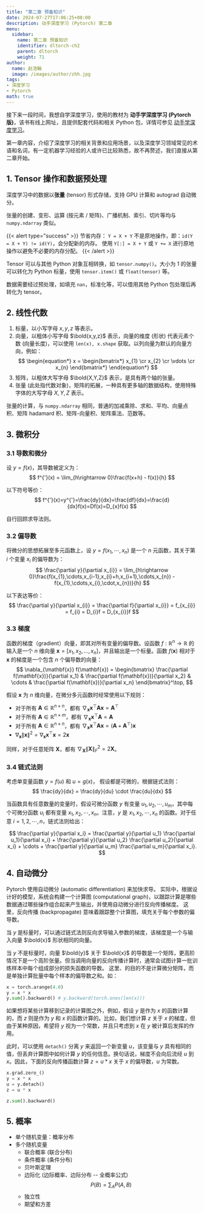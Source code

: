 ```yaml
---
title: "第二章 预备知识"
date: 2024-07-27T17:06:25+08:00
description: 动手深度学习 (Pytorch) 第二章
menu:
  sidebar:
    name: 第二章 预备知识
    identifier: dltorch-ch2
    parent: dltorch
    weight: 71
author:
  name: 赵浩翰
  image: /images/author/zhh.jpg
tags:
- 深度学习
- Pytorch
math: true
---
```


接下来一段时间，我想自学深度学习，使用的教材为 **动手学深度学习 (Pytorch 版)**，该书有线上网址，且提供配套代码和相关 Python 包，详情可参见 [动手学深度学习](https://zh.d2l.ai/)。

第一章内容，介绍了深度学习的相关背景和应用场景，以及深度学习领域常见的术语和名词，有一定机器学习经验的人或许已比较熟悉，故不再赘述，我们直接从第二章开始。

## 1. Tensor 操作和数据预处理
深度学习中的数据以**张量** (tensor) 形式存储，支持 GPU 计算和 autograd 自动微分。

张量的创建、变形、运算 (按元素 / 矩阵)、广播机制、索引、切片等均与 `numpy.ndarray` 类似。

{{< alert type="success" >}}
节省内存：
`Y = X + Y` 不是原地操作，即：`id(Y = X + Y) != id(Y)`，会分配新的内存。
使用 `Y[:] = X + Y` 或 `Y += X` 进行原地操作以避免不必要的内存分配。
{{< /alert >}}

Tensor 可以与其他 Python 对象互相转换，如 `tensor.numpy()`。大小为 1 的张量可以转化为 Python 标量，使用 `tensor.item()` 或 `float(tensor)` 等。

数据需要经过预处理，如填充 `nan`，标准化等，可以借用其他 Python 包处理后再转化为 tensor。

## 2. 线性代数
1. 标量，以小写字母 $x,y,z$ 等表示。
2. 向量，以粗体小写字母 $\bold{x,y,z}$ 表示，向量的维度 (形状) 代表元素个数 (向量长度)，可以使用 `len(x), x.shape` 获取。以列向量为默认的向量方向，例如：
$$
\begin{equation*}
    x = \begin{bmatrix*}
        x_{1} \cr
        x_{2} \cr
        \vdots \cr
        x_{n}
    \end{bmatrix*}
\end{equation*}
$$
3. 矩阵，以粗体大写字母 $\bold{X,Y,Z}$ 表示，是具有两个轴的张量。
4. 张量 (此处指代数对象)，矩阵的拓展，一种具有更多轴的数据结构，使用特殊字体的大写字母 $X, Y, Z$ 表示。

张量的计算，与 `numpy.ndarray` 相同，普通的加减乘除、求和、平均、向量点积、矩阵 hadamard 积、矩阵-向量积、矩阵乘法、范数等。

## 3. 微积分
### 3.1 导数和微分
设 $y=f(x)$，其导数被定义为：
$$
f^{'}(x) = \lim_{h\rightarrow 0}\frac{f(x+h) - f(x)}{h}
$$

以下符号等价：
$$
f^{'}(x)=y^{'}=\frac{dy}{dx}=\frac{df}{dx}=\frac{d}{dx}f(x)=Df(x)=D_{x}f(x)
$$

自行回顾求导法则。

### 3.2 偏导数
将微分的思想拓展至多元函数上，设 $y=f(x_{1},\cdots,x_{n})$ 是一个 $n$ 元函数，其关于第 $i$ 个变量 $x_{i}$ 的偏导数为：
$$
\frac{\partial y}{\partial x_{i}} = \lim_{h\rightarrow 0}\frac{f(x_{1},\cdots,x_{i-1},x_{i}+h,x_{i+1},\cdots,x_{n}) - f(x_{1},\cdots,x_{i},\cdot,x_{n})}{h}
$$

以下表达等价：
$$
\frac{\partial y}{\partial x_{i}} = \frac{\partial f}{\partial x_{i}} = f_{x_{i}} = f_{i} = D_{i}f = D_{x_{i}}f
$$

### 3.3 梯度
函数的梯度（gradient）向量，即其对所有变量的偏导数。设函数 $f: \mathbb{R}^n \to \mathbb{R}$ 的输入是一个 $n$ 维向量 $\mathbf{x} = [x_1, x_2, \ldots, x_n]$，并且输出是一个标量。函数 $f(\mathbf{x})$ 相对于 $\mathbf{x}$ 的梯度是一个包含 $n$ 个偏导数的向量：
$$
\nabla_{\mathbf{x}} f(\mathbf{x}) = \begin{bmatrix}
\frac{\partial f(\mathbf{x})}{\partial x_1} & \frac{\partial f(\mathbf{x})}{\partial x_2} & \cdots & \frac{\partial f(\mathbf{x})}{\partial x_n}
\end{bmatrix}^\top,
$$

假设 $\mathbf{x}$ 为 $n$ 维向量，在微分多元函数时经常使用以下规则：
- 对于所有 $\mathbf{A} \in \mathbb{R}^{n \times n}$，都有 $\nabla_{\mathbf{x}} \mathbf{x}^\top \mathbf{A} \mathbf{x} = \mathbf{A}^\top$
- 对于所有 $\mathbf{A} \in \mathbb{R}^{n \times m}$，都有 $\nabla_{\mathbf{x}} \mathbf{x}^\top \mathbf{A} = \mathbf{A}$
- 对于所有 $\mathbf{A} \in \mathbb{R}^{n \times n}$，都有 $\nabla_{\mathbf{x}} \mathbf{x}^\top \mathbf{A} \mathbf{x} = (\mathbf{A} + \mathbf{A}^\top) \mathbf{x}$
- $\nabla_{\mathbf{x}} \|\mathbf{x}\|^2 = \nabla_{\mathbf{x}} \mathbf{x}^\top \mathbf{x} = 2 \mathbf{x}$

同样，对于任意矩阵 $\mathbf{X}$，都有 $\nabla_{\mathbf{X}} \|\mathbf{X}\|_F^2 = 2 \mathbf{X}$。

### 3.4 链式法则
考虑单变量函数 $y = f(u)$ 和 $u = g(x)$， 假设都是可微的，根据链式法则：
$$
\frac{dy}{dx} = \frac{dy}{du} \cdot \frac{du}{dx}
$$

当函数具有任意数量的变量时，假设可微分函数 $y$ 有变量 $u_1, u_2, \cdots, u_m$，其中每个可微分函数 $u_i$ 都有变量 $x_1, x_2, \cdots, x_n$。注意，$y$ 是 $x_1, x_2, \cdots, x_n$ 的函数。对于任意 $i = 1, 2, \cdots, n$，链式法则给出：

$$
\frac{\partial y}{\partial x_i} = \frac{\partial y}{\partial u_1} \frac{\partial u_1}{\partial x_i} + \frac{\partial y}{\partial u_2} \frac{\partial u_2}{\partial x_i} + \cdots + \frac{\partial y}{\partial u_m} \frac{\partial u_m}{\partial x_i}.
$$

## 4. 自动微分
Pytorch 使用自动微分 (automatic differentiation) 来加快求导。 实际中，根据设计好的模型，系统会构建一个计算图 (computational graph)，以跟踪计算是哪些数据通过哪些操作组合起来产生输出，并使用自动微分进行反向传播梯度。 这里，反向传播 (backpropagate) 意味着跟踪整个计算图，填充关于每个参数的偏导数。

当 $y$ 是标量时，可以通过链式法则反向求导输入参数的梯度，该梯度是一个与输入向量 $\bold{x}$ 形状相同的向量。

当 $y$ 不是标量时，向量 $\bold{y}$ 关于 $\bold{x}$ 的导数是一个矩阵，更高阶情况下是一个高阶张量。但当调用向量的反向传播计算时，通常会试图计算一批训练样本中每个组成部分的损失函数的导数。 这里、的目的不是计算微分矩阵，而是单独计算批量中每个样本的偏导数之和。如：
```python
x = torch.arange(4.0)
y = x * x
y.sum().backward() # y.backward(torch.ones(len(x)))
```

如果想将某些计算移到记录的计算图之外，例如，假设 $y$ 是作为 $x$ 的函数计算的，而 $z$ 则是作为 $y$ 和 $x$ 的函数计算的。比如，我们想计算 $z$ 关于 $x$ 的梯度，但由于某种原因，希望将 $y$ 视为一个常数，并且只考虑到 $x$ 在 $y$ 被计算后发挥的作用。

此时，可以使用 `detach()` 分离 $y$ 来返回一个新变量 $u$，该变量与 $y$ 具有相同的值，但丢弃计算图中如何计算 $y$ 的任何信息。换句话说，梯度不会向后流经 $u$ 到 $x$。因此，下面的反向传播函数计算 $z=u*x$ 关于 $x$ 的偏导数，$u$ 为常数。
```python
x.grad.zero_()
y = x * x
u = y.detach()
z = u * x

z.sum().backward()
```

## 5. 概率
* 单个随机变量：概率分布
* 多个随机变量
  * 联合概率 (联合分布)
  * 条件概率 (条件分布)
  * 贝叶斯定理
  * 边际化 (边际概率、边际分布 -- 全概率公式) $$P(B)=\sum_{A}P(A,B)$$
  * 独立性
  * 期望和方差